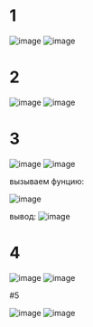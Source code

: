 # 1

![image](https://github.com/user-attachments/assets/162b553d-f0da-466b-aabe-a47a0f254251)
![image](https://github.com/user-attachments/assets/fa692cef-8c24-4b24-86ae-6cf209c0ef61)

# 2

![image](https://github.com/user-attachments/assets/d0ee95c9-bb67-499c-a607-aada74baa7f3)
![image](https://github.com/user-attachments/assets/61596614-3af9-4bf7-91aa-505db88ecc05)

# 3

![image](https://github.com/user-attachments/assets/5582c1db-f4d5-449f-9c3f-699fc82ffca9)
![image](https://github.com/user-attachments/assets/b53e000f-8d7c-4f96-bcf3-5667820de165)

вызываем фунцию:

![image](https://github.com/user-attachments/assets/f31935a8-fe49-46f3-b86a-87899def4578)

вывод:
![image](https://github.com/user-attachments/assets/26698677-bc18-429d-a24f-be9771f4ad96)

# 4

![image](https://github.com/user-attachments/assets/2c246ff3-ab4a-4ac3-a73c-d6039e6423ec)
![image](https://github.com/user-attachments/assets/10b4cf2d-de24-43c1-a0c2-45e631aefe7c)

#5

![image](https://github.com/user-attachments/assets/7015dca5-7ee7-41b9-b859-e893b1b00c3a)
![image](https://github.com/user-attachments/assets/45209b41-130a-4a46-aafd-0b2b449d2cc8)

